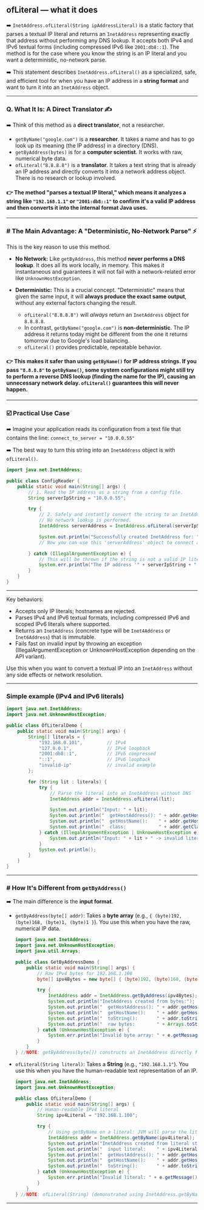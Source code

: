 ## ofLiteral — what it does
➡️ `InetAddress.ofLiteral(String ipAddressLiteral)` is a static factory that parses a textual IP literal and returns an `InetAddress` representing exactly that address without performing any DNS lookup. It accepts both IPv4 and IPv6 textual forms (including compressed IPv6 like `2001:db8::1`). The method is for the case where you know the string is an IP literal and you want a deterministic, no-network parse.

➡️ This statement describes `InetAddress.ofLiteral()` as a specialized, safe, and efficient tool for when you have an IP address in a **string format** and want to turn it into an `InetAddress` object.

-----

### Q. What It Is: A Direct Translator ✍️
➡️ Think of this method as a **direct translator**, not a researcher.
  * `getByName("google.com")` is a **researcher**. It takes a name and has to go look up its meaning (the IP address) in a directory (DNS).
  * `getByAddress(bytes)` is for a **computer scientist**. It works with raw, numerical byte data.
  * `ofLiteral("8.8.8.8")` is a **translator**. It takes a text string that is already an IP address and directly converts it into a network address object. There is no research or lookup involved.

#### 👉 The method "parses a textual IP literal," which means it analyzes a string like `"192.168.1.1"` or `"2001:db8::1"` to confirm it's a valid IP address and then converts it into the internal format Java uses.

-----

### \# The Main Advantage: A "Deterministic, No-Network Parse" ⚡

This is the key reason to use this method.

  * **No Network:** Like `getByAddress`, this method **never performs a DNS lookup**. It does all its work locally, in memory. This makes it instantaneous and guarantees it will not fail with a network-related error like `UnknownHostException`.

  * **Deterministic:** This is a crucial concept. "Deterministic" means that given the same input, it will **always produce the exact same output**, without any external factors changing the result.

      * `ofLiteral("8.8.8.8")` will *always* return an `InetAddress` object for `8.8.8.8`.
      * In contrast, `getByName("google.com")` is **non-deterministic**. The IP address it returns today might be different from the one it returns tomorrow due to Google's load balancing.
      * `ofLiteral()` provides predictable, repeatable behavior.

#### 👉 This makes it safer than using `getByName()` for IP address strings. If you pass `"8.8.8.8"` to `getByName()`, some system configurations might still try to perform a reverse DNS lookup (finding the name for the IP), causing an unnecessary network delay. `ofLiteral()` guarantees this will never happen.

----

### ☑️ Practical Use Case
➡️ Imagine your application reads its configuration from a text file that contains the line:
`connect_to_server = "10.0.0.55"`

➡️ The best way to turn this string into an `InetAddress` object is with `ofLiteral()`.

```java
import java.net.InetAddress;

public class ConfigReader {
    public static void main(String[] args) {
        // 1. Read the IP address as a string from a config file.
        String serverIpString = "10.0.0.55";

        try {
            // 2. Safely and instantly convert the string to an InetAddress object.
            // No network lookup is performed.
            InetAddress serverAddress = InetAddress.ofLiteral(serverIpString);

            System.out.println("Successfully created InetAddress for: " + serverAddress.getHostAddress());
            // Now you can use this 'serverAddress' object to connect a socket.

        } catch (IllegalArgumentException e) {
            // This will be thrown if the string is not a valid IP literal.
            System.err.println("The IP address '" + serverIpString + "' is not valid.");
        }
    }
}
```


----



Key behaviors:
- Accepts only IP literals; hostnames are rejected.
- Parses IPv4 and IPv6 textual formats, including compressed IPv6 and scoped IPv6 literals where supported.
- Returns an `InetAddress` (concrete type will be `Inet4Address` or `Inet6Address`) that is immutable.
- Fails fast on invalid input by throwing an exception (IllegalArgumentException or UnknownHostException depending on the API variant).

Use this when you want to convert a textual IP into an `InetAddress` without any side effects or network resolution.

---

### Simple example (IPv4 and IPv6 literals)

```java
import java.net.InetAddress;
import java.net.UnknownHostException;

public class OfLiteralDemo {
    public static void main(String[] args) {
        String[] literals = {
            "192.168.0.101",         // IPv4
            "127.0.0.1",             // IPv4 loopback
            "2001:db8::1",           // IPv6 compressed
            "::1",                   // IPv6 loopback
            "invalid-ip"             // invalid example
        };

        for (String lit : literals) {
            try {
                // Parse the literal into an InetAddress without DNS
                InetAddress addr = InetAddress.ofLiteral(lit);

                System.out.println("Input: " + lit);
                System.out.println("  getHostAddress(): " + addr.getHostAddress());
                System.out.println("  getHostName():    " + addr.getHostName()); // may be literal or trigger reverse lookup depending on API
                System.out.println("  class:            " + addr.getClass().getSimpleName());
            } catch (IllegalArgumentException | UnknownHostException e) {
                System.out.println("Input: " + lit + " -> invalid literal: " + e.getMessage());
            }
            System.out.println();
        }
    }
}
```
----

### \# How It's Different from `getByAddress()`
➡️ The main difference is the **input format**.
  * `getByAddress(byte[] addr)`: Takes a **byte array** (e.g., `{ (byte)192, (byte)168, (byte)1, (byte)1 }`). You use this when you have the raw, numerical IP data.
    ```java
    import java.net.InetAddress;
    import java.net.UnknownHostException;
    import java.util.Arrays;

    public class GetByAddressDemo {
        public static void main(String[] args) {
            // Raw IPv4 bytes for 192.168.1.100
            byte[] ipv4Bytes = new byte[] { (byte)192, (byte)168, (byte)1, (byte)100 };

            try {
                InetAddress addr = InetAddress.getByAddress(ipv4Bytes);
                System.out.println("InetAddress created from bytes:");
                System.out.println("  getHostAddress(): " + addr.getHostAddress()); // "192.168.1.  100"
                System.out.println("  getHostName():    " + addr.getHostName());    // returns IP   text (no hostname attached)
                System.out.println("  toString():       " + addr.toString());       // typically "/ 192.168.1.100"
                System.out.println("  raw bytes:        " + Arrays.toString(addr.getAddress()));
            } catch (UnknownHostException e) {
                System.err.println("Invalid byte array: " + e.getMessage());
            }
        }
    } //NOTE: getByAddress(byte[]) constructs an InetAddress directly from raw bytes; no parsing or validation of text required and no hostname is attached.
    ```
  * `ofLiteral(String literal)`: Takes a **String** (e.g., `"192.168.1.1"`). You use this when you have the human-readable text representation of an IP.

    ```java
    import java.net.InetAddress;
    import java.net.UnknownHostException;

    public class OfLiteralDemo {
        public static void main(String[] args) {
            // Human-readable IPv4 literal
            String ipv4Literal = "192.168.1.100";

            try {
                // Using getByName on a literal: JVM will parse the literal and NOT perform DNS
                InetAddress addr = InetAddress.getByName(ipv4Literal);
                System.out.println("InetAddress created from literal string:");
                System.out.println("  input literal:    " + ipv4Literal);
                System.out.println("  getHostAddress(): " + addr.getHostAddress()); // "192.168.1.  100"
                System.out.println("  getHostName():    " + addr.getHostName());    // returns IP   text (no DNS lookup)
                System.out.println("  toString():       " + addr.toString());       // typically "/ 192.168.1.100"
            } catch (UnknownHostException e) {
                System.err.println("Invalid literal: " + e.getMessage());
            }
        }
    } //NOTE: ofLiteral(String) (demonstrated using InetAddress.getByName on a numeric literal) starts from human-readable text; the runtime parses/validates the literal and returns an InetAddress without performing DNS for valid numeric literals.
    ```

***